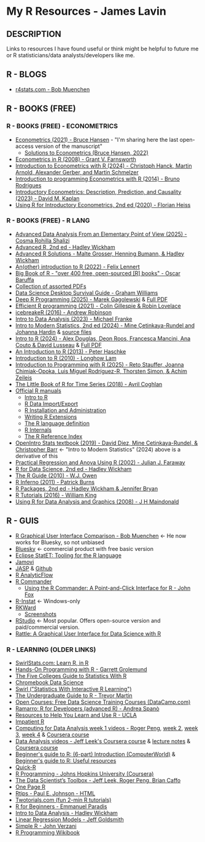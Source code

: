 # My R Resources - James Lavin

## DESCRIPTION

Links to resources I have found useful or think might be helpful to future me or R statisticians/data analysts/developers like me.

## R - BLOGS

* [r4stats.com - Bob Muenchen](https://r4stats.com/)

## R - BOOKS (FREE)

### R - BOOKS (FREE) - ECONOMETRICS

* [Econometrics (2021) - Bruce Hansen](https://juergenmeinecke.github.io/EMET8014/_downloads/a02e6ab05c5e8d4cad903b9c8fd339cc/Econometrics_by_Bruce_Hansen.pdf) - "I'm sharing here the last open-access version of the manuscript"
  * [Solutions to Econometrics (Bruce Hansen, 2022)](https://github.com/zhizhongpu/solutions_econometrics_hansen)
* [Econometrics in R (2008) - Grant V. Farnsworth](https://cran.r-project.org/doc/contrib/Farnsworth-EconometricsInR.pdf)
* [Introduction to Econometrics with R (2024) - Christoph Hanck, Martin Arnold, Alexander Gerber, and Martin Schmelzer](https://www.econometrics-with-r.org/ITER.pdf)
* [Introduction to programming Econometrics with R (2014) - Bruno Rodrigues](http://qe4policy.ec.unipi.it/wp-content/uploads/2015/10/Introduction-to-programming-Econometrics-with-R-Draft.pdf)
* [Introductory Econometrics: Description, Prediction, and Causality (2023) - David M. Kaplan](https://kaplandm.github.io/Kaplan_Intro_Econometrics_text.pdf)
* [Using R for Introductory Econometrics, 2nd ed (2020) - Florian Heiss](https://dn720001.ca.archive.org/0/items/econometrics_books/Using%20R%20for%20Introductory%20Econometrics%20-%20F.%20Heiss_text.pdf)

### R - BOOKS (FREE) - R LANG

* [Advanced Data Analysis From an Elementary Point of View (2025) - Cosma Rohilla Shalizi](http://www.stat.cmu.edu/~cshalizi/ADAfaEPoV/ADAfaEPoV.pdf)
* [Advanced R, 2nd ed - Hadley Wickham](https://adv-r.hadley.nz/)
* [Advanced R Solutions - Malte Grosser, Henning Bumann, & Hadley Wickham](https://advanced-r-solutions.rbind.io/)
* [An(other) introduction to R (2022) - Felix Lennert](https://bookdown.org/f_lennert/introduction-to-r/)
* [Big Book of R - "over 400 free, open-sourced [R] books" - Oscar Baruffa](https://www.bigbookofr.com/)
* [Collection of assorted PDFs](https://cran.r-project.org/doc/contrib/)
* [Data Science Desktop Survival Guide - Graham Williams](http://onepager.togaware.com/)
* [Deep R Programming (2025) - Marek Gagolewski](https://deepr.gagolewski.com/) & [Full PDF](https://deepr.gagolewski.com/deepr.pdf)
* [Efficient R programming (2021) - Colin Gillespie & Robin Lovelace](https://csgillespie.github.io/efficientR/)
* [icebreakeR (2016) - Andrew Robinson](http://cran.r-project.org/doc/contrib/Robinson-icebreaker.pdf)
* [Intro to Data Analysis (2023) - Michael Franke](https://michael-franke.github.io/intro-data-analysis/index.html)
* [Intro to Modern Statistics, 2nd ed (2024) - Mine Çetinkaya-Rundel and Johanna Hardin](https://openintro-ims.netlify.app/) & [source files](https://github.com/openintrostat/ims)
* [Intro to R (2024) - Alex Douglas, Deon Roos, Francesca Mancini, Ana Couto & David Lusseau](https://intro2r.com/) & [Full PDF](https://intro2r.com/Rbook.pdf)
* [An Introduction to R (2013) - Peter Haschke](https://www.sas.rochester.edu/psc/thestarlab/help/rcourse/R-Course.pdf)
* [Introduction to R (2010) - Longhow Lam](http://cran.r-project.org/doc/contrib/Lam-IntroductionToR_LHL.pdf)
* [Introduction to Programming with R (2025) - Reto Stauffer, Joanna Chimiak-Opoka, Luis Miguel Rodríguez-R, Thorsten Simon, & Achim Zeileis](https://discdown.org/rprogramming/index.html)
* [The Little Book of R for Time Series (2018) - Avril Coghlan](https://media.readthedocs.org/pdf/a-little-book-of-r-for-time-series/latest/a-little-book-of-r-for-time-series.pdf)
* [Official R manuals](https://cran.r-project.org/manuals.html)
  * [Intro to R](https://cran.r-project.org/doc/manuals/r-release/R-intro.pdf)
  * [R Data Import/Export](https://cran.r-project.org/doc/manuals/r-release/R-data.pdf)
  * [R Installation and Administration](https://cran.r-project.org/doc/manuals/r-release/R-admin.pdf)
  * [Writing R Extensions](https://cran.r-project.org/doc/manuals/r-release/R-exts.pdf)
  * [The R language definition](https://cran.r-project.org/doc/manuals/r-release/R-lang.pdf)
  * [R Internals](https://cran.r-project.org/doc/manuals/r-release/R-ints.pdf)
  * [The R Reference Index](https://cran.r-project.org/doc/manuals/r-release/fullrefman.pdf)
* [OpenIntro Stats textbook (2019) - David Diez, Mine Cetinkaya-Rundel, & Christopher Barr](https://www.openintro.org/book/os/) <- "Intro to Modern Statistics" (2024) above is a derivative of this
* [Practical Regression and Anova Using R (2002) - Julian J. Faraway](http://cran.r-project.org/doc/contrib/Faraway-PRA.pdf)
* [R for Data Science, 2nd ed - Hadley Wickham](https://r4ds.hadley.nz/)
* [The R Guide (2010) - W.J. Owen](http://cran.r-project.org/doc/contrib/Owen-TheRGuide.pdf)
* [R Inferno (2011) - Patrick Burns](http://www.burns-stat.com/pages/Tutor/R_inferno.pdf)
* [R Packages, 2nd ed - Hadley Wickham & Jennifer Bryan](https://r-pkgs.org/)
* [R Tutorials (2016) - William King](http://ww2.coastal.edu/kingw/statistics/R-tutorials/index.html)
* [Using R for Data Analysis and Graphics (2008) - J H Maindonald](http://cran.r-project.org/doc/contrib/usingR.pdf)

## R - GUIS

* [R Graphical User Interface Comparison - Bob Muenchen](https://r4stats.com/articles/software-reviews/r-gui-comparison/) <- He now works for Bluesky, so not unbiased
* [Bluesky](https://www.blueskystatistics.com/product) <- commercial product with free basic version
* [Eclipse StatET: Tooling for the R language](https://projects.eclipse.org/projects/science.statet)
* [Jamovi](https://www.jamovi.org/)
* [JASP](https://jasp-stats.org/) & [Github](https://github.com/jasp-stats/jasp-desktop)
* [R AnalyticFlow](https://r.analyticflow.com/en/)
* [R Commander](https://www.john-fox.ca/RCommander/installation-notes.html)
  * [Using the R Commander: A Point-and-Click Interface for R - John Fox](https://www.john-fox.ca/RCommander/)
* [R-Instat](https://r-instat.org/) <- Windows-only
* [RKWard](https://rkward.kde.org/)
  * [Screenshots](https://rkward.kde.org/Screenshots.html)
* [RStudio](https://posit.co/products/open-source/rstudio/) <- Most popular. Offers open-source version and paid/commercial version.
* [Rattle: A Graphical User Interface for Data Science with R](http://rattle.togaware.com/)

### R - LEARNING (OLDER LINKS)

* [SwirlStats.com: Learn R, in R](https://swirlstats.com/)
* [Hands-On Programming with R - Garrett Grolemund](https://rstudio-education.github.io/hopr/)
* [The Five Colleges Guide to Statistics With R](http://www3.amherst.edu/~nhorton/FiveCollegeR.pdf)
* [Chromebook Data Science](https://jhudatascience.org/chromebookdatascience/cbds.html)
* [Swirl ("Statistics With Interactive R Learning")](http://swirlstats.com/students.html)
* [The Undergraduate Guide to R - Trevor Martin](https://sites.google.com/site/undergraduateguidetor/manual-files)
* [Open Courses: Free Data Science Training Courses (DataCamp.com)](https://www.datacamp.com/community/open-courses)
* [Ramarro: R for Developers (advanced R) - Andrea Spanò](http://www.quantide.com/R/r-training/r-web-books/ramarro-r-for-developers/)
* [Resources to Help You Learn and Use R - UCLA](http://www.ats.ucla.edu/stat/r/)
* [Impatient R](http://www.burns-stat.com/documents/tutorials/impatient-r/)
* [Computing for Data Analysis week 1 videos - Roger Peng](http://www.youtube.com/playlist?list=PLjTlxb-wKvXNSDfcKPFH2gzHGyjpeCZmJ&feature=view_all), [week 2](http://www.youtube.com/playlist?list=PLjTlxb-wKvXNnjUTX4C8IeIhPBjPkng6B&feature=view_all), [week 3](http://www.youtube.com/playlist?list=PLjTlxb-wKvXOzI2h0F2_rYZHIXz8GWBop&feature=view_all), [week 4](http://www.youtube.com/playlist?list=PLjTlxb-wKvXOdzysAE6qrEBN_aSBC0LZS&feature=view_all) & [Coursera course](https://www.coursera.org/course/compdata)
* [Data Analysis videos - Jeff Leek's Coursera course](http://www.youtube.com/playlist?list=PLXBDYmaCbeL8efhOZS4g9W6Z3m9_hFSnT) & [lecture notes](https://github.com/jtleek/dataanalysis) & [Coursera course](https://www.coursera.org/course/dataanalysis)
* [Beginner's guide to R: (6-part) Introduction (ComputerWorld)](http://www.computerworld.com/s/article/print/9239625/Beginner_s_guide_to_R_Introduction?taxonomyName=Business+Intelligence%2FAnalytics&taxonomyId=9) & [Beginner's guide to R: Useful resources](http://www.computerworld.com/s/article/print/9239799/Beginner_s_guide_to_R_Useful_resources?taxonomyName=Business+Intelligence%2FAnalytics&taxonomyId=9)
* [Quick-R](http://www.statmethods.net)
* [R Programming - Johns Hopkins University (Coursera)](https://www.coursera.org/learn/r-programming)
* [The Data Scientist’s Toolbox - Jeff Leek, Roger Peng, Brian Caffo](https://www.coursera.org/learn/data-scientists-tools)
* [One Page R](http://onepager.togaware.com/)
* [Rtips - Paul E. Johnson - HTML](http://pj.freefaculty.org/R/Rtips.html)
* [Twotorials.com (fun 2-min R tutorials)](http://www.twotorials.com/)
* [R for Beginners - Emmanuel Paradis](http://cran.r-project.org/doc/contrib/Paradis-rdebuts_en.pdf)
* [Intro to Data Analysis - Hadley Wickham](http://stat405.had.co.nz/)
* [Linear Regression Models - Jeff Goldsmith](http://jeffgoldsmith.com/p8111.html)
* [Simple R - John Verzani](http://cran.r-project.org/doc/contrib/Verzani-SimpleR.pdf)
* [R Programming Wikibook](http://en.wikibooks.org/wiki/R_Programming)
